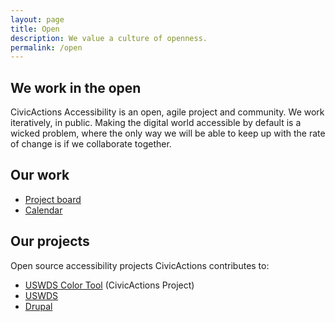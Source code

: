 ```yaml
---
layout: page
title: Open
description: We value a culture of openness.
permalink: /open
---
```


## We work in the open
CivicActions Accessibility is an open, agile project and community. We work iteratively, in public. Making the digital world accessible by default is a wicked problem, where the only way we will be able to keep up with the rate of change is if we collaborate together.

## Our work
* [Project board](https://github.com/CivicActions/accessibility/projects/1)
* [Calendar](calendar)

## Our projects

Open source accessibility projects CivicActions contributes to:

* [USWDS Color Tool](https://github.com/CivicActions/uswds-color-tool) (CivicActions Project)
* [USWDS](https://github.com/uswds/uswds/issues?q=is%3Aissue+label%3A%22topic%3A+accessibility%22)
* [Drupal](https://www.drupal.org/project/issues/search/drupal?issue_tags=accessibility)
